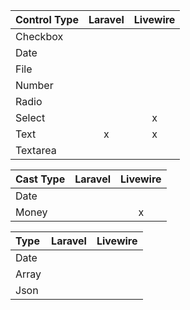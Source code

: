 | Control Type | Laravel | Livewire |
| :----------- | :-----: | :------: |
| Checkbox     |         |          |
| Date         |         |          |
| File         |         |          |
| Number       |         |          |
| Radio        |         |          |
| Select       |         |    x     |
| Text         |    x    |    x     |
| Textarea     |         |          |

| Cast Type | Laravel | Livewire |
| :-------- | :-----: | :------: |
| Date      |         |          |
| Money     |         |    x     |

| Type  | Laravel | Livewire |
| :---- | :-----: | :------: |
| Date  |         |          |
| Array |         |          |
| Json  |         |          |
